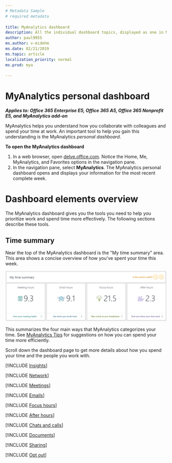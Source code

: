 ```yaml
---
# Metadata Sample
# required metadata

title: MyAnalytics dashboard
description: All the individual dashboard topics, displayed as one in MyAnalytics
author: paul9955
ms.author: v-midehm
ms.date: 02/21/2019
ms.topic: article
localization_priority: normal 
ms.prod: mya

---
```


# MyAnalytics personal dashboard

_**Applies to: Office 365 Enterprise E5, Office 365 A5, Office 365 Nonprofit E5, and MyAnalytics add-on**_

MyAnalytics helps you understand how you collaborate with colleagues and spend your time at work. An important tool to help you gain this understanding is the MyAnalytics _personal dashboard_.

**To open the MyAnalytics dashboard**

1. In a web browser, open [delve.office.com](http://delve.office.com). Notice the Home, Me, MyAnalytics, and Favorites options in the navigation pane.
2. In the navigation pane, select **MyAnalytics**. The MyAnalytics personal dashboard opens and displays your information for the most recent complete week.

# Dashboard elements overview

The MyAnalytics dashboard gives you the tools you need to help you prioritize work and spend time more effectively. The following sections describe these tools.

## Time summary

Near the top of the MyAnalytics dashboard is the "My time summary" area. This area shows a concise overview of how you've spent your time this week.

<img src="../../Images/mya/use/time-summary.PNG" alt="The My time summary area of the MyAnalytics dashboard">

This summarizes the four main ways that MyAnalytics categorizes your time. See [MyAnalytics Tips](../Overview/Tips.md) for suggestions on how you can spend your time more efficiently.

Scroll down the dashboard page to get more details about how you spend your time and the people you work with.

[!INCLUDE [Insights](MyA-Dashboard/MyA-DB-Insights.md)]

[!INCLUDE [Network](MyA-Dashboard/MyA-DB-Network.md)]

[!INCLUDE [Meetings](MyA-Dashboard/MyA-DB-Meetings.md)]

[!INCLUDE [Emails](MyA-Dashboard/MyA-DB-Emails.md)]

[!INCLUDE [Focus hours](MyA-Dashboard/MyA-DB-Focus-hours.md)]

[!INCLUDE [After hours](MyA-Dashboard/MyA-DB-After-hours.md)]

[!INCLUDE [Chats and calls](MyA-Dashboard/MyA-DB-Chats-and-calls.md)]

[!INCLUDE [Documents](MyA-Dashboard/mya-db-documents.md)]

[!INCLUDE [Sharing](MyA-Dashboard/MyA-DB-Sharing.md)]

[!INCLUDE [Opt out](MyA-Dashboard/MyA-DB-Opt-out.md)]

